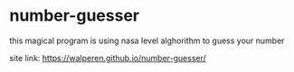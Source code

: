 # number-guesser
this magical program is using nasa level alghorithm to guess your number

site link: https://walperen.github.io/number-guesser/
